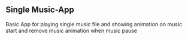 ## Single Music-App

Basic App for playing single music file and showing animation on music start and remove music animation when music pause